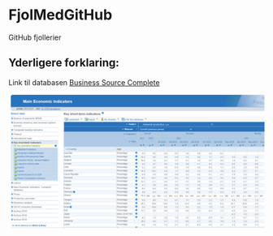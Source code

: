# FjolMedGitHub
GitHub fjollerier

## Yderligere forklaring:
Link til databasen [Business Source Complete](https://[pages.github.com/](https://login.ez.statsbiblioteket.dk/login?url=http://search.ebscohost.com/login.aspx?authtype=ip,uid&profile=ehost&defaultdb=bth)https://login.ez.statsbiblioteket.dk/login?url=http://search.ebscohost.com/login.aspx?authtype=ip,uid&profile=ehost&defaultdb=bth)

![Illustration:](https://github.com/GertrudAU/FjolMedGitHub/blob/pictures/Udklip4.PNG)
